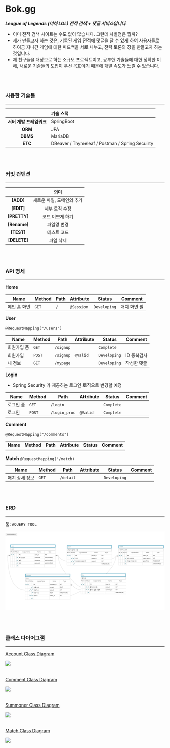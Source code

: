 # Bok.gg


***League of Legends (이하 LOL) 전적 검색 +  댓글 서비스입니다.***

- 이미 전적 검색 사이트는 수도 없이 많습니다. 그런데 차별점은 뭘까?
- 제가 만들고자 하는 것은, 기록된 게임 전적에 댓글을 달 수 있게 하여 사용자들로 하여금 지나간 게임에 대한 피드백을 서로 나누고, 전략 토론의 장을 만들고자 하는 것입니다.
- 제 친구들을 대상으로 하는 소규모 프로젝트이고, 공부한 기술들에 대한 정확한 이해, 새로운 기술들의 도입이 우선 목표이기 때문에 개발 속도가 느릴 수 있습니다.

<br><br>

### 사용한 기술들

***



|                          | 기술 스택                                       |
| :----------------------: | :---------------------------------------------- |
| **서버 개발 프레임워크** | SpringBoot                                      |
|         **ORM**          | JPA                                             |
|         **DBMS**         | MariaDB                                         |
|         **ETC**          | DBeaver / Thymeleaf / Postman / Spring Secuirty |

<br><br>

### 커밋 컨벤션

***



|              |            의미            |
| :----------: | :------------------------: |
|  **[ADD]**   | 새로운 파일, 도메인의 추가 |
|  **[EDIT]**  |       세부 로직 수정       |
| **[PRETTY]** |      코드 이쁘게 하기      |
| **[Rename]** |        파일명 변경         |
|  **[TEST]**  |        테스트 코드         |
| **[DELETE]** |         파일 삭제          |


<br><br>

### API 명세

***

**Home**

| Name         | Method | Path | Attribute  | Status       | Comment      |
| ------------ | ------ | ---- | ---------- | ------------ | ------------ |
| 메인 홈 화면 | `GET`  | `/`  | `@Session` | `Developing` | 매치 화면 필 |



**User**

`@RequestMapping("/users")`

| Name        | Method | Path      | Attribute | Status       | Comment     |
| ----------- | ------ | --------- | --------- | ------------ | ----------- |
| 회원가입 폼 | `GET`  | `/signup` |           | `Complete`   |             |
| 회원가입    | `POST` | `/signup` | `@Valid`  | `Developing` | ID 중복검사 |
| 내 정보     | `GET`  | `/mypage` |           | `Developing` | 작성한 댓글 |



**Login**

- Spring Security 가 제공하는 로그인 로직으로 변경할 예정

| Name      | Method | Path          | Attribute | Status     | Comment |
| --------- | ------ | ------------- | --------- | ---------- | ------- |
| 로그인 폼 | `GET`  | `/login`      |           | `Complete` |         |
| 로그인    | `POST` | `/login_proc` | `@Valid`  | `Complete` |         |



**Comment**

`@RequestMapping("/comments")`

| Name | Method | Path | Attribute | Status | Comment |
| ---- | ------ | ---- | --------- | ------ | ------- |
|      |        |      |           |        |         |

**Match**
`@RequestMapping("/match)`

| Name     | Method | Path      | Attribute | Status       | Comment |
|----------|-------|-----------| --------- |--------------|------|
| 매치 상세 정보 | `GET` | `/detail` |           | `Developing` |      |



<br>

<br>

### ERD 

***

툴: `AQUERY TOOL`

![](ERD.png)

<br>
<br>

### 클래스 다이어그램
***
[Account Class Diagram](https://cloud.smartdraw.com/share.aspx/?pubDocShare=D350DA9831D942F54E58151E89FFB784E8C)
<div id="D350DA9831D942F54E58151E89FFB784E8C_24008"><div id="D350DA9831D942F54E58151E89FFB784E8C_24008_robot"><a href="https://cloud.smartdraw.com/share.aspx/?pubDocShare=D350DA9831D942F54E58151E89FFB784E8C" target="_blank"><img src="https://cloud.smartdraw.com/cloudstorage/D350DA9831D942F54E58151E89FFB784E8C/preview2.png"></a></div></div><script src="https://cloud.smartdraw.com/plugins/html/js/sdjswidget_html.js" type="text/javascript"></script><script type="text/javascript">SDJS_Widget("D350DA9831D942F54E58151E89FFB784E8C",24008,1,"");</script><br/>

[Comment Class Diagram](https://cloud.smartdraw.com/share.aspx/?pubDocShare=84D0EB1DFEDBCAB1392A6F609C99A245524)
<div id="84D0EB1DFEDBCAB1392A6F609C99A245524_20111"><div id="84D0EB1DFEDBCAB1392A6F609C99A245524_20111_robot"><a href="https://cloud.smartdraw.com/share.aspx/?pubDocShare=84D0EB1DFEDBCAB1392A6F609C99A245524" target="_blank"><img src="https://cloud.smartdraw.com/cloudstorage/84D0EB1DFEDBCAB1392A6F609C99A245524/preview2.png"></a></div></div><script src="https://cloud.smartdraw.com/plugins/html/js/sdjswidget_html.js" type="text/javascript"></script><script type="text/javascript">SDJS_Widget("84D0EB1DFEDBCAB1392A6F609C99A245524",20111,1,"");</script><br/>

[Summoner Class Diagram](https://cloud.smartdraw.com/share.aspx/?pubDocShare=B5A7DDE3DF53051FABE0166286BA57C5CD4)
<div id="B5A7DDE3DF53051FABE0166286BA57C5CD4_82412"><div id="B5A7DDE3DF53051FABE0166286BA57C5CD4_82412_robot"><a href="https://cloud.smartdraw.com/share.aspx/?pubDocShare=B5A7DDE3DF53051FABE0166286BA57C5CD4" target="_blank"><img src="https://cloud.smartdraw.com/cloudstorage/B5A7DDE3DF53051FABE0166286BA57C5CD4/preview2.png"></a></div></div><script src="https://cloud.smartdraw.com/plugins/html/js/sdjswidget_html.js" type="text/javascript"></script><script type="text/javascript">SDJS_Widget("B5A7DDE3DF53051FABE0166286BA57C5CD4",82412,1,"");</script><br/>

[Match Class Diagram](https://cloud.smartdraw.com/share.aspx/?pubDocShare=1291C916EF6AE823775474BA3112C983BE2)
<div id="1291C916EF6AE823775474BA3112C983BE2_2917"><div id="1291C916EF6AE823775474BA3112C983BE2_2917_robot"><a href="https://cloud.smartdraw.com/share.aspx/?pubDocShare=1291C916EF6AE823775474BA3112C983BE2" target="_blank"><img src="https://cloud.smartdraw.com/cloudstorage/1291C916EF6AE823775474BA3112C983BE2/preview2.png"></a></div></div><script src="https://cloud.smartdraw.com/plugins/html/js/sdjswidget_html.js" type="text/javascript"></script><script type="text/javascript">SDJS_Widget("1291C916EF6AE823775474BA3112C983BE2",2917,1,"");</script><br/>